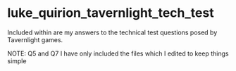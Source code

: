 # luke_quirion_tavernlight_tech_test

Included within are my answers to the technical test questions posed by Tavernlight games.

NOTE: Q5 and Q7 I have only included the files which I edited to keep things simple
